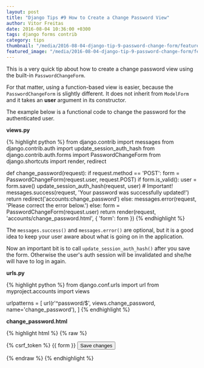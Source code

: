 ```yaml
---
layout: post
title: "Django Tips #9 How to Create a Change Password View"
author: Vitor Freitas
date: 2016-08-04 10:36:00 +0300
tags: django forms contrib
category: tips
thumbnail: "/media/2016-08-04-django-tip-9-password-change-form/featured.jpg"
featured_image: "/media/2016-08-04-django-tip-9-password-change-form/featured.jpg"
---
```


This is a very quick tip about how to create a change password view using the built-in `PasswordChangeForm`.

For that matter, using a function-based view is easier, because the `PasswordChangeForm` is slightly different.
It does not inherit from `ModelForm` and it takes an **user** argument in its constructor.

The example below is a functional code to change the password for the authenticated user.

**views.py**

{% highlight python %}
from django.contrib import messages
from django.contrib.auth import update_session_auth_hash
from django.contrib.auth.forms import PasswordChangeForm
from django.shortcuts import render, redirect

def change_password(request):
    if request.method == 'POST':
        form = PasswordChangeForm(request.user, request.POST)
        if form.is_valid():
            user = form.save()
            update_session_auth_hash(request, user)  # Important!
            messages.success(request, 'Your password was successfully updated!')
            return redirect('accounts:change_password')
        else:
            messages.error(request, 'Please correct the error below.')
    else:
        form = PasswordChangeForm(request.user)
    return render(request, 'accounts/change_password.html', {
        'form': form
    })
{% endhighlight %}

The `messages.success()` and `messages.error()` are optional, but it is a good idea to keep your user aware about what
is going on in the application.

Now an important bit is to call `update_session_auth_hash()` after you save the form. Otherwise the user's auth session
will be invalidated and she/he will have to log in again.

**urls.py**

{% highlight python %}
from django.conf.urls import url
from myproject.accounts import views

urlpatterns = [
    url(r'^password/$', views.change_password, name='change_password'),
]
{% endhighlight %}

**change_password.html**

{% highlight html %}
{% raw %}
<form method="post">
  {% csrf_token %}
  {{ form }}
  <button type="submit">Save changes</button>
</form>
{% endraw %}
{% endhighlight %}
